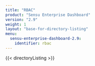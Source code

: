```yaml
---
title: "RBAC"
product: "Sensu Enterprise Dashboard"
version: "2.9"
weight: 1
layout: "base-for-directory-listing"
menu:
  sensu-enterprise-dashboard-2.9:
    identifier: rbac
---
```


{{< directoryListing >}}
